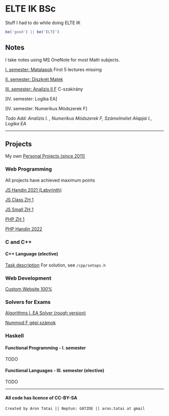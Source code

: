 # ELTE IK BSc

Stuff I had to do while doing ELTE IK

```javascript
be('good') || be('ELTE')
```

## Notes

I take notes using MS OneNote for most Math subjects.

[I. semester: Matalapok](https://github.com/rontap/elteik-web/blob/main/jegyzet/jegyzet_matalapok.pdf) First 5 lectures missing

[II. semester: Diszkrét Matek](https://github.com/rontap/elteik-web/blob/main/jegyzet/jegyzet_dimat.pdf)

[III. semester: Analízis II F](https://github.com/rontap/elteik-web/blob/main/jegyzet/jegyzet_an2f.pdf) C-szakirány

[IV. semester: Logika EA]

[IV. semester: Numerikus Módszerek F]

_Todo Add: Analízis I. , Numerikus Módszerek F, Számelmélet Alapjai I., Logika EA_

---

## Projects

My own [Personal Projects (since 2011)](https://rontap.github.io/rts-nxt/index.html)

### Web Programming

All projects have achieved maximum points 

[JS Handin 2021 (Labyrinth)](https://rontap.github.io/elteik-web/js/bead1/index.html) 

[JS Class ZH 1](https://rontap.github.io/elteik-web/js/bigzh1/index.html)

[JS Small ZH 1](https://rontap.github.io/elteik-web/js/zh1/index.html)

[PHP ZH 1](https://rontap.github.io/elteik-web/php/zh/README.md) 

[PHP Handin 2022](https://rontap.github.io/elteik-web/php/bead/readme.md) 

### C and C++ 

#### C++ Language (elective)

[Task description](https://github.com/rontap/elteik-web/blob/main/cpp/task.md)
For solution, see `/cpp/setops.h`

### Web Development

[Custom Website *100%*](https://rontap.github.io/elteik-web/webfejlesztes-weboldal/index.html)

### Solvers for Exams

[Algorithms I. EA Solver (rough version)](https://rontap.github.io/elteik-web/algoi-megoldo/index.html) 

[Nummod F gépi számok](https://rontap.github.io/elteik-web/nummod/index.html)

### Haskell

#### Functional Programming - I. semester

TODO

#### Functional Languages - III. semester (elective)

TODO

---

#### All code has licence of CC-BY-SA

`Created by Aron Tatai || Neptun: G07ZOE || aron.tatai at gmail`
